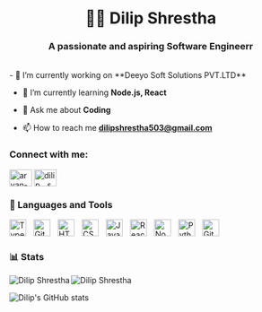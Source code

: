 <h1 align="center">🏄‍♂️ Dilip Shrestha</h1>
<h3 align="center">A passionate and aspiring Software Engineerr</h3>
<br />
- 🔭 I’m currently working on **Deeyo Soft Solutions PVT.LTD**

- 🌱 I’m currently learning **Node.js, React**

- 💬 Ask me about **Coding**

- 📫 How to reach me **dilipshrestha503@gmail.com**

<h3 align="left">Connect with me:</h3>
<p align="left">
<a href="https://www.linkedin.com/in/dilip-shrestha-560828246/" target="blank"><img align="center" src="https://raw.githubusercontent.com/rahuldkjain/github-profile-readme-generator/master/src/images/icons/Social/linked-in-alt.svg" alt="aryan-gurung" height="30" width="40" /></a>
<a href="https://www.instagram.com/dilip__shrestha/?hl=en" target="blank"><img align="center" src="https://raw.githubusercontent.com/rahuldkjain/github-profile-readme-generator/master/src/images/icons/Social/instagram.svg" alt="dilip__shrestha" height="30" width="40" /></a>
<br />

### 🧰 Languages and Tools

<img align="left" alt="TypeScript" width="30px" style="padding-right:10px;" src="https://cdn.jsdelivr.net/gh/devicons/devicon/icons/typescript/typescript-plain.svg" />
<img align="left" alt="Git" width="30px" style="padding-right:10px;" src="https://cdn.jsdelivr.net/gh/devicons/devicon/icons/git/git-original.svg" />
<img align="left" alt="HTML" width="30px" style="padding-right:10px;" src="https://cdn.jsdelivr.net/gh/devicons/devicon/icons/html5/html5-plain.svg" />
<img align="left" alt="CSS" width="30px" style="padding-right:10px;" src="https://cdn.jsdelivr.net/gh/devicons/devicon/icons/css3/css3-plain.svg" />
<img align="left" alt="JavaScript" width="30px" style="padding-right:10px;" src="https://cdn.jsdelivr.net/gh/devicons/devicon/icons/javascript/javascript-plain.svg" />
<img align="left" alt="React" width="30px" style="padding-right:10px;" src="https://cdn.jsdelivr.net/gh/devicons/devicon/icons/react/react-original.svg" />
<img align="left" alt="NodeJS" width="30px" style="padding-right:10px;" src="https://cdn.jsdelivr.net/gh/devicons/devicon/icons/nodejs/nodejs-original.svg" />
<img align="left" alt="Python" width="30px" style="padding-right:10px;" src="https://cdn.jsdelivr.net/gh/devicons/devicon/icons/python/python-plain.svg" />
<img align="left" alt="GitHub" width="30px" style="padding-right:10px;" src="https://cdn.jsdelivr.net/gh/devicons/devicon/icons/github/github-original.svg" />
<br />

#

### 📊 Stats

<p><img align="left" src="https://github-readme-stats.vercel.app/api/top-langs?username=dilipsth&show_icons=true&locale=en&layout=compact" alt="Dilip Shrestha" /></p>

<p><img align="center" src="https://github-readme-streak-stats.herokuapp.com/?user=dilipsth&" alt="Dilip Shrestha" /></p>

![Dilip's GitHub stats](https://github-readme-stats.vercel.app/api?username=dilipsth&show_icons=true&theme=gruvbox)




